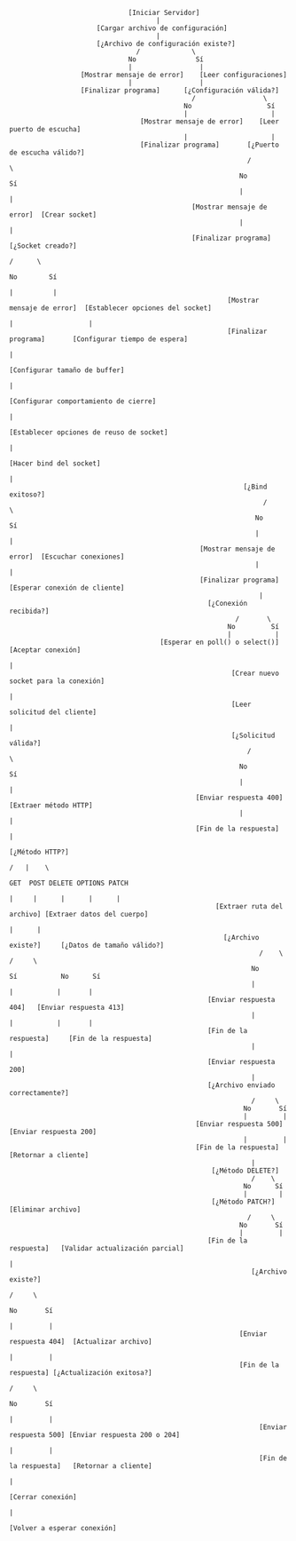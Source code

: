                                   [Iniciar Servidor]
                                         |
                          [Cargar archivo de configuración]
                                         |
                          [¿Archivo de configuración existe?]
                                    /             \
                                  No               Sí
                                  |                 |
                      [Mostrar mensaje de error]    [Leer configuraciones]
                                  |                 |
                      [Finalizar programa]      [¿Configuración válida?]
                                                  /                 \
                                                No                   Sí
                                                |                     |
                                     [Mostrar mensaje de error]    [Leer puerto de escucha]
                                                |                     |
                                     [Finalizar programa]       [¿Puerto de escucha válido?]
                                                                /                  \
                                                              No                    Sí
                                                              |                      |
                                                  [Mostrar mensaje de error]  [Crear socket]
                                                              |                      |
                                                  [Finalizar programa]        [¿Socket creado?]
                                                                                  /      \
                                                                                No        Sí
                                                                                |          |
                                                           [Mostrar mensaje de error]  [Establecer opciones del socket]
                                                                                |                   |
                                                           [Finalizar programa]       [Configurar tiempo de espera]
                                                                                   |
                                                                               [Configurar tamaño de buffer]
                                                                                   |
                                                                               [Configurar comportamiento de cierre]
                                                                                   |
                                                                               [Establecer opciones de reuso de socket]
                                                                                   |
                                                                               [Hacer bind del socket]
                                                                                   |
                                                               [¿Bind exitoso?]
                                                                    /      \
                                                                  No        Sí
                                                                  |          |
                                                    [Mostrar mensaje de error]  [Escuchar conexiones]
                                                                  |                   |
                                                    [Finalizar programa]     [Esperar conexión de cliente]
                                                                   |
                                                      [¿Conexión recibida?]
                                                             /       \
                                                           No         Sí
                                                           |           |
                                          [Esperar en poll() o select()]  [Aceptar conexión]
                                                                           |
                                                            [Crear nuevo socket para la conexión]
                                                                           |
                                                            [Leer solicitud del cliente]
                                                                           |
                                                            [¿Solicitud válida?]
                                                                /           \
                                                              No             Sí
                                                              |               |
                                                   [Enviar respuesta 400]   [Extraer método HTTP]
                                                              |               |
                                                   [Fin de la respuesta]      |
                                                                           [¿Método HTTP?]
                                                                               /   |    \
                                                                            GET  POST DELETE OPTIONS PATCH
                                                                            |     |      |      |      |
                                                        [Extraer ruta del archivo] [Extraer datos del cuerpo]
                                                                            |      |
                                                          [¿Archivo existe?]     [¿Datos de tamaño válido?]
                                                                   /    \               /     \
                                                                 No      Sí           No      Sí
                                                                 |        |           |       |
                                                      [Enviar respuesta 404]   [Enviar respuesta 413]
                                                                 |        |           |       |
                                                      [Fin de la respuesta]     [Fin de la respuesta]
                                                                 |        |
                                                      [Enviar respuesta 200] 
                                                                 |        
                                                      [¿Archivo enviado correctamente?]
                                                                 /     \
                                                               No       Sí
                                                               |         |
                                                   [Enviar respuesta 500]  [Enviar respuesta 200]
                                                               |         |
                                                   [Fin de la respuesta]   [Retornar a cliente]
                                                                 |
                                                       [¿Método DELETE?]
                                                                 /    \
                                                               No      Sí
                                                               |        |
                                                       [¿Método PATCH?]   [Eliminar archivo]
                                                                /     \
                                                              No       Sí
                                                              |         |
                                                      [Fin de la respuesta]   [Validar actualización parcial]
                                                                               |
                                                                 [¿Archivo existe?]
                                                                            /     \
                                                                          No       Sí
                                                                          |         |
                                                              [Enviar respuesta 404]  [Actualizar archivo]
                                                                          |         |
                                                              [Fin de la respuesta] [¿Actualización exitosa?]
                                                                                     /     \
                                                                                   No       Sí
                                                                                   |         |
                                                                   [Enviar respuesta 500] [Enviar respuesta 200 o 204]
                                                                                   |         |
                                                                   [Fin de la respuesta]   [Retornar a cliente]
                                                                                   |
                                                                            [Cerrar conexión]
                                                                                   |
                                                                       [Volver a esperar conexión]
